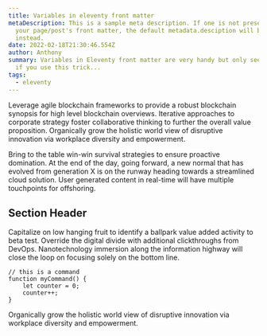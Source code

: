 ```yaml
---
title: Variables in eleventy front matter
metaDescription: This is a sample meta description. If one is not present in
  your page/post's front matter, the default metadata.desciption will be used
  instead.
date: 2022-02-18T21:30:46.554Z
author: Anthony
summary: Variables in Eleventy front matter are very handy but only seem to work
  if you use this trick...
tags:
  - eleventy
---
```

Leverage agile blockchain frameworks to provide a robust blockchain synopsis for high level blockchain overviews. Iterative approaches to corporate strategy foster collaborative thinking to further the overall value proposition. Organically grow the holistic world view of disruptive innovation via workplace diversity and empowerment.

Bring to the table win-win survival strategies to ensure proactive domination. At the end of the day, going forward, a new normal that has evolved from generation X is on the runway heading towards a streamlined cloud solution. User generated content in real-time will have multiple touchpoints for offshoring.

## Section Header

Capitalize on low hanging fruit to identify a ballpark value added activity to beta test. Override the digital divide with additional clickthroughs from DevOps. Nanotechnology immersion along the information highway will close the loop on focusing solely on the bottom line.

```text/2-3
// this is a command
function myCommand() {
	let counter = 0;
	counter++;
}
```

Organically grow the holistic world view of disruptive innovation via workplace diversity and empowerment.